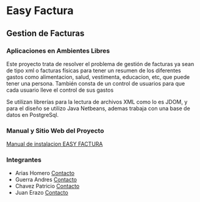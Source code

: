 #  Easy Factura
## Gestion de Facturas
### Aplicaciones en Ambientes Libres

Este proyecto trata de resolver el problema de gestión de facturas ya sean de tipo xml o facturas físicas para tener un resumen de los diferentes gastos como alimentacion, salud, vestimenta, educacion, etc, que puede tener una persona. También consta de un control de usuarios para que cada usuario lleve el control de sus gastos 

Se utilizan librerías para la lectura de archivos XML como lo es JDOM, y para el diseño se utilizo Java Netbeans, ademas trabaja con una base de datos en PostgreSql.

### Manual y Sitio Web del Proyecto
[Manual de instalacion EASY FACTURA](http://aplicacioneslibresajhp.blogspot.com/p/blog-page.html)

### Integrantes

+ Arias Homero  [Contacto](https://github.com/Dario95)
+ Guerra Andres [Contacto](https://github.com/Andreu-95)
+ Chavez Patricio  [Contacto](https://github.com/PatricioAlejandro)
+ Juan Erazo  [Contacto](https://github.com/vengatus)




